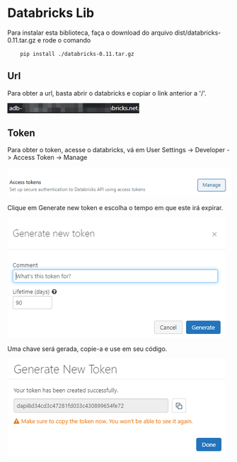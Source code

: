 # Databricks Lib

Para instalar esta biblioteca, faça o download do arquivo dist/databricks-0.11.tar.gz e rode o comando

```bash
    pip install ./databricks-0.11.tar.gz
```


## Url

Para obter a url, basta abrir o databricks e copiar o link anterior a '/'.

![Alt text](images/url.png)

## Token

Para obter o token, acesse o databricks, vá em User Settings -> Developer -> Access Token -> Manage

![Alt text](images/accessToken.png)

Clique em Generate new token e escolha o tempo em que este irá expirar.

![Alt text](images/generateToken.png)

Uma chave será gerada, copie-a e use em seu código.

![Alt text](images/token.png)
